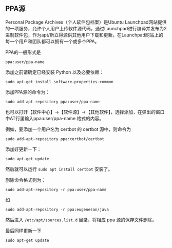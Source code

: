 ## PPA源

Personal Package Archives（个人软件包档案）是Ubuntu Launchpad网站提供的一项服务，允许个人用户上传软件源代码，通过Launchpad进行编译并发布为2进制软件包，作为apt/新立得源供其他用户下载和更新。在Launchpad网站上的每一个用户和团队都可以拥有一个或多个PPA。

PPA的一般形式是 

```
ppa:user/ppa-name  
```

添加之前请确定已经安装 Python 以及必要依赖：

```
sudo apt-get install software-properties-common
```

添加PPA源的命令为：

```
sudo add-apt-repository ppa:user/ppa-name
```

也可以打开【软件中心】->【软件源】->【其他软件】，选择添加，在弹出的窗口中AT行里输入ppa:user/ppa-name 格式的内容。

例如，要添加一个用户名为 certbot 的 certbot 源中，则命令为

```
sudo add-apt-repository ppa:certbot/certbot
```

添加好更新一下： 

```
sudo apt-get update
```

然后就可以运行 `sudo apt install certbot` 安装了。

删除命令格式则为：

```
sudo add-apt-repository -r ppa:user/ppa-name
```

如 

```
sudo add-apt-repository -r ppa:eugenesan/java
```
然后进入 `/etc/apt/sources.list.d` 目录，将相应 ppa 源的保存文件删除。

最后同样更新一下

```
sudo apt-get update
```